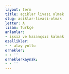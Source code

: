 ```yaml
---
layout: term
title: açıklar livası olmak
slug: aciklar-livasi-olmak
letter: A
lisan: Türkçe
anlamlar:
- işsiz ve kazançsız kalmak
ozellikler:
- - alay yollu
ornekler:
- - ''
orneklerkaynak:
- - ''
---
```

